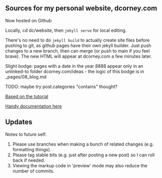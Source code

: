 ## Sources for my personal website, dcorney.com

Now hosted on Github

Locally, cd dc/website, then `jekyll serve` for local editing.

There's no need to do `jekyll build` to actually create site files before pushing to git, as github pages have their own jekyll builder. Just push changes to a new branch, then can merge (or push to main if you feel brave). The new HTML will appear at dcorney.com a few minutes later.

Slight bodge: pages with a date in the year 8888 appear only in an unlinked-to folder dcorney.com/ideas - the logic of this bodge is in _pages/08_blog.md

TODO: maybe try post.categories "contains" thought?

[Based on the tutorial](http://taniarascia.com/make-a-static-website-with-jekyll)

[Handy documentation here](https://shopify.dev/docs/themes/liquid/reference/basics/operators)


## Updates
Notes to future self: 

1. Please use branches when making a bunch of related changes (e.g. formatting things).
2. Please tag stable bits (e.g. just after posting a new post) so I can roll back if needed.
3. Viewing the markup code in 'preview' mode may also reduce the number of commits.
